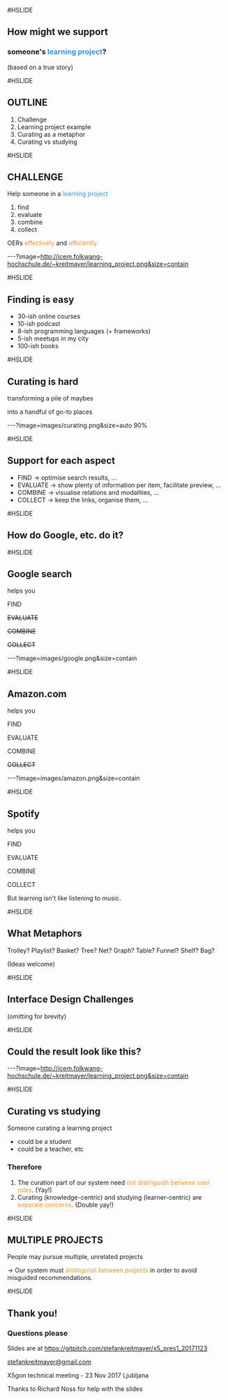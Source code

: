 #HSLIDE

## How might we support
### someone's <span style="color:#3694e4">learning project</span>?

(based on a true story)

#HSLIDE

## OUTLINE
1. Challenge
2. Learning project example
3. Curating as a metaphor
4. Curating vs studying

#HSLIDE

## CHALLENGE

Help someone in a <span style="color:#3694e4">learning project</span>
1. find
2. evaluate
3. combine
4. collect

OERs <span style="color:#e49436">effectively</span> and <span style="color:#e49436">efficiently</span>


---?image=http://icem.folkwang-hochschule.de/~kreitmayer/learning_project.png&size=contain

#HSLIDE

## Finding is easy

* 30-ish online courses
* 10-ish podcast
* 8-ish programming languages (+ frameworks)
* 5-ish meetups in my city
* 100-ish books

#HSLIDE

## Curating is hard

transforming a pile of maybes

into a handful of go-to places

---?image=images/curating.png&size=auto 90%

#HSLIDE

## Support for each aspect

* FIND -> optimise search results, ...
* EVALUATE -> show plenty of information per item, facilitate preview, ...
* COMBINE -> visualise relations and modalities, ...
* COLLECT -> keep the links, organise them, ...

#HSLIDE

## How do Google, etc. do it?

#HSLIDE

## Google search

helps you

FIND

~~EVALUATE~~

~~COMBINE~~

~~COLLECT~~

---?image=images/google.png&size=contain

#HSLIDE

## Amazon.com

helps you

FIND

EVALUATE

COMBINE

~~COLLECT~~

---?image=images/amazon.png&size=contain

#HSLIDE

## Spotify

helps you

FIND

EVALUATE

COMBINE

COLLECT

But learning isn't like listening to music.

#HSLIDE

## What Metaphors

Trolley?
Playlist?
Basket?
Tree?
Net?
Graph?
Table?
Funnel?
Shelf?
Bag?

(Ideas welcome)

#HSLIDE

## Interface Design Challenges

(omitting for brevity)

#HSLIDE

## Could the result look like this?

---?image=http://icem.folkwang-hochschule.de/~kreitmayer/learning_project.png&size=contain

#HSLIDE

## Curating vs studying

Someone curating a learning project
* could be a student
* could be a teacher, etc

### Therefore
1. The curation part of our system need <span style="color:#e49436">not distinguish between user roles</span>. (Yay!)
2. Curating (knowledge-centric) and studying (learner-centric) are <span style="color:#e49436">separate concerns</span>. (Double yay!)

#HSLIDE

## MULTIPLE PROJECTS

People may pursue multiple, unrelated projects

-> Our system must <span style="color:#e49436">distinguish between projects</span> in order to avoid misguided recommendations.

#HSLIDE

## Thank you!
### Questions please

Slides are at
https://gitpitch.com/stefankreitmayer/x5_pres1_20171123

stefankreitmayer@gmail.com

X5gon technical meeting - 23 Nov 2017 Ljubljana

Thanks to Richard Noss for help with the slides
